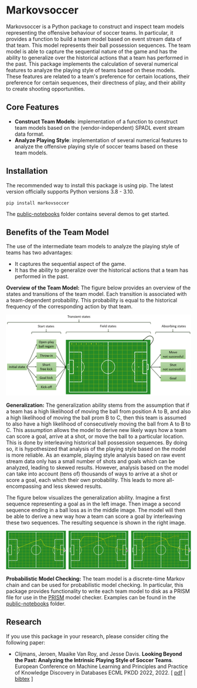 # Markovsoccer
Markovsoccer is a Python package to construct and inspect team models representing the offensive behaviour of soccer
teams. In particular, it provides a function to build a team model based on event stream data of that team. This model
represents their ball possession sequences. The team model is able to capture the sequential nature of the game and has
the ability to generalize over the historical actions that a team has performed in the past. This package implements the
calculation of several numerical features to analyze the playing style of teams based on these models. These features
are related to a team's preference for certain locations, their preference for certain sequences, their directness of
play, and their ability to create shooting opportunities. 

## Core Features
- **Construct Team Models**: implementation of a function to construct team models based on the 
  (vendor-independent) 
  SPADL event stream data format.
- **Analyze Playing Style**: implementation of several numerical features to analyze the offensive playing style of 
  soccer teams based on these team models.

## Installation
The recommended way to install this package is using pip. The latest version officially supports Python versions 3.8 - 
3.10.

```
pip install markovsoccer
```

The [public-notebooks](./public-notebooks) folder contains several demos to get started.

## Benefits of the Team Model
The use of the intermediate team models to analyze the playing style of teams has two advantages:
- It captures the sequential aspect of the game.
- It has the ability to generalize over the historical actions that a team has performed in the past.

**Overview of the Team Model:** The figure below provides an overview of the states and transitions of the team 
model. Each transition is associated with a team-dependent probability. This probability is equal to the historical 
frequency of the corresponding action by that team.

![](docfiles/model.png)

**Generalization:** The generalization ability stems from the assumption that if a team has a high likelihood of moving 
the ball from position A to B, and also a high likelihood of moving the ball prom B to C, then this team is assumed to
also have a high likelihood of consecutively moving the ball from A to B to C. This assumption allows the model to
derive new likely ways how a team can score a goal, arrive at a shot, or move the ball to a particular location. This is
done by interleaving historical ball possession sequences. By doing so, it is hypothesized that analysis of the playing
style based on the model is more reliable. As an example, playing style analysis based on raw event stream data only has
a small number of shots and goals which can be analyzed, leading to skewed results. However, analysis based on the model
can take into account (tens of) thousands of ways to arrive at a shot or score a goal, each which their own probability.
This leads to more all-encompassing and less skewed results.

The figure below visualizes the generalization ability. Imagine a first sequence representing a goal as in the left
image. Then image a second sequence ending in a ball loss as in the middle image. The model will then be able to derive
a new way how a team can score a goal by interleaving these two sequences. The resulting sequence is shown in the right 
image.

![](docfiles/generalization.png)

**Probabilistic Model Checking:** The team model is a discrete-time Markov chain and can be used for probabilistic 
model checking. In particular, this package provides functionality to write each team model to disk as a PRISM file 
for use in the [PRISM](https://www.prismmodelchecker.org/) model checker. Examples can be found in the 
[public-notebooks](./public-notebooks) folder.

## Research

If you use this package in your research, please consider citing the following paper:

- Clijmans, Jeroen, Maaike Van Roy, and Jesse Davis. **Looking Beyond the Past: Analyzing the Intrinsic Playing Style 
  of Soccer Teams**. European Conference on Machine Learning and Principles and Practice of Knowledge Discovery in 
  Databases ECML PKDD 2022, 2022. [ [pdf](https://2022.ecmlpkdd.org/wp-content/uploads/2022/09/sub_1025.pdf) |
  [bibtex](./docfiles/citation.bib) ]